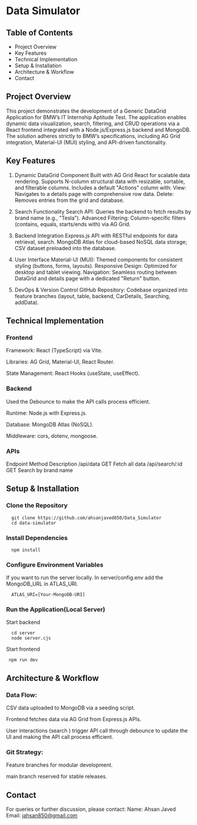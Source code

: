 # Data Simulator

## Table of Contents

   - Project Overview
   - Key Features
   - Technical Implementation
   - Setup & Installation
   - Architecture & Workflow
   - Contact

## Project Overview

   This project demonstrates the development of a Generic DataGrid Application for BMW’s IT Internship Aptitude Test. The application enables dynamic data visualization, search, filtering,
   and CRUD operations via a React frontend integrated with a Node.js/Express.js backend and MongoDB. The solution adheres strictly to BMW’s specifications, including AG Grid integration,
   Material-UI (MUI) styling, and API-driven functionality.

## Key Features

   1. Dynamic DataGrid Component
      Built with AG Grid React for scalable data rendering.
      Supports N-column structural data with resizable, sortable, and filterable columns.
      Includes a default "Actions" column with:
      View: Navigates to a details page with comprehensive row data.
      Delete: Removes entries from the grid and database.
   
   3. Search Functionality
      Search API: Queries the backend to fetch results by brand name (e.g., "Tesla").
      Advanced Filtering: Column-specific filters (contains, equals, starts/ends with) via AG Grid.
   
   3. Backend Integration
      Express.js API with RESTful endpoints for data retrieval, search.
      MongoDB Atlas for cloud-based NoSQL data storage; CSV dataset preloaded into the database.
   
   5. User Interface
      Material-UI (MUI): Themed components for consistent styling (buttons, forms, layouts).
      Responsive Design: Optimized for desktop and tablet viewing.
      Navigation: Seamless routing between DataGrid and details page with a dedicated "Return" button.
   
   5. DevOps & Version Control
      GitHub Repository: Codebase organized into feature branches (layout, table, backend, CarDetails, Searching, addData).

## Technical Implementation

   ### Frontend

   Framework: React (TypeScript) via Vite.
   
   Libraries: AG Grid, Material-UI, React Router.
   
   State Management: React Hooks (useState, useEffect).

   ### Backend

   Used the Debounce to make the API calls process efficient.
   
   Runtime: Node.js with Express.js.
   
   Database: MongoDB Atlas (NoSQL).
   
   Middleware: cors, dotenv, mongoose.

   ### APIs

   Endpoint Method Description
   /api/data GET Fetch all data
   /api/search/:id GET Search by brand name
   
## Setup & Installation

  ### Clone the Repository
  
      git clone https://github.com/ahsanjaved850/Data_Simulator  
      cd data-simulator
      
   ### Install Dependencies
      npm install  
      
   ### Configure Environment Variables
   If you want to run the server locally. In server/config.env add the MongoDB_URL in ATLAS_URI.
   
      ATLAS_URI=[Your-MongoDB-URI]  

   ### Run the Application(Local Server)
   Start backend  
   
      cd server
      node server.cjs  
      
   Start frontend  
   
     npm run dev  

## Architecture & Workflow
   
   ### Data Flow:
   
   CSV data uploaded to MongoDB via a seeding script.
   
   Frontend fetches data via AG Grid from Express.js APIs.
   
   User interactions (search ) trigger API call through debounce to update the UI and making the API call process efficient.

   ### Git Strategy:
   
   Feature branches for modular development.
   
   main branch reserved for stable releases.
   
## Contact
   
   For queries or further discussion, please contact:
   Name: Ahsan Javed
   Email: jahsan850@gmail.com
